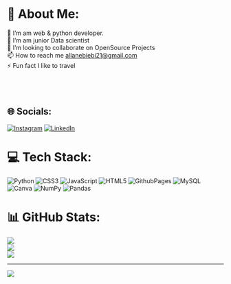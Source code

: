 # 💫 About Me:
🔭 I’m am  web & python developer.<br>🌱 I’m am junior Data scientist<br>👯 I’m looking to collaborate on OpenSource Projects<br>📫 How to reach me  allanebiebi21@gmail.com<br>⚡ Fun fact I like to travel <br><br><br><br>


## 🌐 Socials:
[![Instagram](https://img.shields.io/badge/Instagram-%23E4405F.svg?logo=Instagram&logoColor=white)](https://instagram.com/Allansha2) [![LinkedIn](https://img.shields.io/badge/LinkedIn-%230077B5.svg?logo=linkedin&logoColor=white)](https://linkedin.com/in/Alansha) 

# 💻 Tech Stack:
![Python](https://img.shields.io/badge/python-3670A0?style=for-the-badge&logo=python&logoColor=ffdd54) ![CSS3](https://img.shields.io/badge/css3-%231572B6.svg?style=for-the-badge&logo=css3&logoColor=white) ![JavaScript](https://img.shields.io/badge/javascript-%23323330.svg?style=for-the-badge&logo=javascript&logoColor=%23F7DF1E) ![HTML5](https://img.shields.io/badge/html5-%23E34F26.svg?style=for-the-badge&logo=html5&logoColor=white) ![GithubPages](https://img.shields.io/badge/github%20pages-121013?style=for-the-badge&logo=github&logoColor=white) ![MySQL](https://img.shields.io/badge/mysql-%2300000f.svg?style=for-the-badge&logo=mysql&logoColor=white) ![Canva](https://img.shields.io/badge/Canva-%2300C4CC.svg?style=for-the-badge&logo=Canva&logoColor=white) ![NumPy](https://img.shields.io/badge/numpy-%23013243.svg?style=for-the-badge&logo=numpy&logoColor=white) ![Pandas](https://img.shields.io/badge/pandas-%23150458.svg?style=for-the-badge&logo=pandas&logoColor=white)
# 📊 GitHub Stats:
![](https://github-readme-stats.vercel.app/api?username=Allansha14&theme=dark&hide_border=true&include_all_commits=false&count_private=true)<br/>
![](https://github-readme-streak-stats.herokuapp.com/?user=Allansha14&theme=dark&hide_border=true)<br/>
![](https://github-readme-stats.vercel.app/api/top-langs/?username=Allansha14&theme=dark&hide_border=true&include_all_commits=false&count_private=true&layout=compact)

---
[![](https://visitcount.itsvg.in/api?id=Allansha14&icon=0&color=0)](https://visitcount.itsvg.in)

<!-- Proudly created with GPRM ( https://gprm.itsvg.in ) -->
